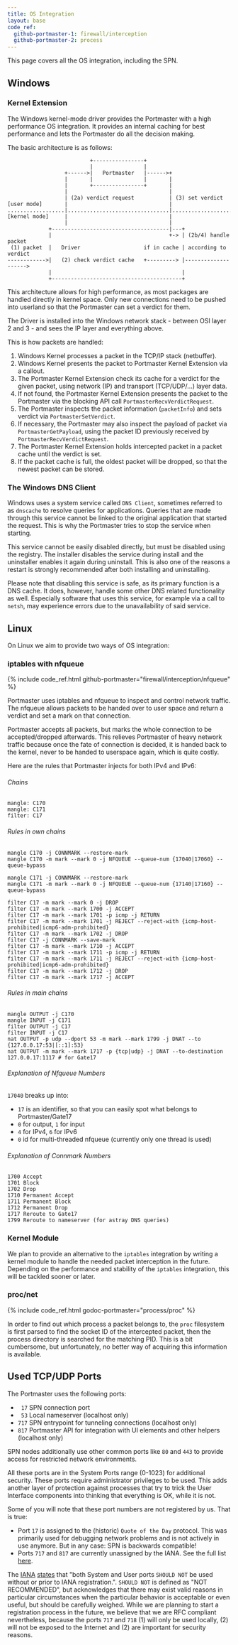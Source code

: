 ```yaml
---
title: OS Integration
layout: base
code_ref:
  github-portmaster-1: firewall/interception
  github-portmaster-2: process
---
```


This page covers all the OS integration, including the SPN.

## Windows

### Kernel Extension

The Windows kernel-mode driver provides the Portmaster with a high performance OS integration.
It provides an internal caching for best performance and lets the Portmaster do all the decision making.

The basic architecture is as follows:

```
                          +----------------+
                          |                |
                  +------>|   Portmaster   |------>+
                  |       |                |       |
                  |       +----------------+       |
                  |                                |
                  | (2a) verdict request           | (3) set verdict
[user mode]       |                                |
..................|................................|........................
[kernel mode]     |                                |
                  |                                |
             +-------------------------------------|---+
             |                                     +-> | (2b/4) handle packet
 (1) packet  |   Driver                    if in cache | according to verdict
------------>|   (2) check verdict cache   +---------> |-------------------->
             |                                         |
             +-----------------------------------------+
```

This architecture allows for high performance, as most packages are handled directly in kernel space.
Only new connections need to be pushed into userland so that the Portmaster can set a verdict for them.

The Driver is installed into the Windows network stack - between OSI layer 2 and 3 - and sees the IP layer and everything above.

This is how packets are handled:

1.  Windows Kernel processes a packet in the TCP/IP stack (netbuffer).
2.  Windows Kernel presents the packet to Portmaster Kernel Extension via a callout.
3.  The Portmaster Kernel Extension check its cache for a verdict for the given packet, using network (IP) and transport (TCP/UDP/...) layer data.
4.  If not found, the Portmaster Kernel Extension presents the packet to the Portmaster via the blocking API call `PortmasterRecvVerdictRequest`.
5.  The Portmaster inspects the packet information (`packetInfo`) and sets verdict via `PortmasterSetVerdict`.
6.  If necessary, the Portmaster may also inspect the payload of packet via `PortmasterGetPayload`, using the packet ID previously received by `PortmasterRecvVerdictRequest`.
7.  The Portmaster Kernel Extension holds intercepted packet in a packet cache until the verdict is set.
8.  If the packet cache is full, the oldest packet will be dropped, so that the newest packet can be stored.

### The Windows DNS Client

Windows uses a system service called `DNS Client`, sometimes referred to as `dnscache` to resolve queries for applications.
Queries that are made through this service cannot be linked to the original application that started the request. This is why the Portmaster tries to stop the service when starting.

This service cannot be easily disabled directly, but must be disabled using the registry.
The installer disables the service during install and the uninstaller enables it again during uninstall.
This is also one of the reasons a restart is strongly recommended after both installing and uninstalling.

Please note that disabling this service is safe, as its primary function is a DNS cache. It does, however, handle some other DNS related functionality as well. Especially software that uses this service, for example via a call to `netsh`, may experience errors due to the unavailability of said service.

## Linux

On Linux we aim to provide two ways of OS integration:

### iptables with nfqueue

{% include code_ref.html github-portmaster="firewall/interception/nfqueue" %}

Portmaster uses iptables and nfqueue to inspect and control network traffic. The nfqueue allows packets to be handed over to user space and return a verdict and set a mark on that connection.

Portmaster accepts all packets, but marks the whole connection to be accepted/dropped afterwards. This relieves Portmaster of heavy network traffic because once the fate of connection is decided, it is handed back to the kernel, never to be handed to userspace again, which is quite costly.

Here are the rules that Portmaster injects for both IPv4 and IPv6:

###### Chains
```
mangle: C170
mangle: C171
filter: C17
```

###### Rules in own chains
```
mangle C170 -j CONNMARK --restore-mark
mangle C170 -m mark --mark 0 -j NFQUEUE --queue-num {17040|17060} --queue-bypass

mangle C171 -j CONNMARK --restore-mark
mangle C171 -m mark --mark 0 -j NFQUEUE --queue-num {17140|17160} --queue-bypass

filter C17 -m mark --mark 0 -j DROP
filter C17 -m mark --mark 1700 -j ACCEPT
filter C17 -m mark --mark 1701 -p icmp -j RETURN
filter C17 -m mark --mark 1701 -j REJECT --reject-with {icmp-host-prohibited|icmp6-adm-prohibited}
filter C17 -m mark --mark 1702 -j DROP
filter C17 -j CONNMARK --save-mark
filter C17 -m mark --mark 1710 -j ACCEPT
filter C17 -m mark --mark 1711 -p icmp -j RETURN
filter C17 -m mark --mark 1711 -j REJECT --reject-with {icmp-host-prohibited|icmp6-adm-prohibited}
filter C17 -m mark --mark 1712 -j DROP
filter C17 -m mark --mark 1717 -j ACCEPT
```

###### Rules in main chains
```
mangle OUTPUT -j C170
mangle INPUT -j C171
filter OUTPUT -j C17
filter INPUT -j C17
nat OUTPUT -p udp --dport 53 -m mark --mark 1799 -j DNAT --to {127.0.0.17:53|[::1]:53}
nat OUTPUT -m mark --mark 1717 -p {tcp|udp} -j DNAT --to-destination 127.0.0.17:1117 # for Gate17
```

###### Explanation of Nfqueue Numbers  
`17040` breaks up into:
- `17` is an identifier, so that you can easily spot what belongs to Portmaster/Gate17
- `0` for output, `1` for input
- `4` for IPv4, `6` for IPv6
- `0` id for multi-threaded nfqueue (currently only one thread is used)

###### Explanation of Connmark Numbers  
```
1700 Accept
1701 Block
1702 Drop
1710 Permanent Accept
1711 Permanent Block
1712 Permanent Drop
1717 Reroute to Gate17
1799 Reroute to nameserver (for astray DNS queries)
```

### Kernel Module

We plan to provide an alternative to the `iptables` integration by writing a kernel module to handle the needed packet interception in the future.
Depending on the performance and stability of the `iptables` integration, this will be tackled sooner or later.

### proc/net

{% include code_ref.html godoc-portmaster="process/proc" %}

In order to find out which process a packet belongs to, the `proc` filesystem is first parsed to find the socket ID of the intercepted packet, then the process directory is searched for the matching PID.
This is a bit cumbersome, but unfortunately, no better way of acquiring this information is available.

## Used TCP/UDP Ports

The Portmaster uses the following ports:
- ` 17` SPN connection port
- ` 53` Local nameserver (localhost only)
- `717` SPN entrypoint for tunneling connections (localhost only)
- `817` Portmaster API for integration with UI elements and other helpers (localhost only)

SPN nodes additionally use other common ports like `80` and `443` to provide access for restricted network environments.

All these ports are in the System Ports range (0-1023) for additional security. These ports require administrator privileges to be used. This adds another layer of protection against processes that try to trick the User Interface components into thinking that everything is OK, while it is not.

Some of you will note that these port numbers are not registered by us. That is true:
- Port `17` is assigned to the (historic) `Quote of the Day` protocol. This was primarily used for debugging network problems and is not actively in use anymore. But in any case: SPN is backwards compatible!
- Ports `717` and `817` are currently unassigned by the IANA.
See the full list [here](https://www.iana.org/assignments/service-names-port-numbers/service-names-port-numbers.xhtml).

The [IANA](https://www.iana.org/) [states](https://www.iana.org/assignments/service-names-port-numbers/service-names-port-numbers.xhtml) that "both System and User ports `SHOULD NOT` be used without or prior to IANA registration.". `SHOULD NOT` is defined as "NOT RECOMMENDED", but acknowledges that there may exist valid reasons in particular circumstances when the particular behavior is acceptable or even useful, but should be carefully weighed. While we are planning to start a registration process in the future, we believe that we are RFC compliant nevertheless, because the ports `717` and `718` (1) will only be used locally, (2) will not be exposed to the Internet and (2) are important for security reasons.
